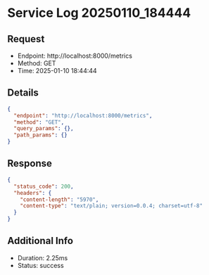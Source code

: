 # Service Log 20250110_184444

## Request
- Endpoint: http://localhost:8000/metrics
- Method: GET
- Time: 2025-01-10 18:44:44

## Details
```json
{
  "endpoint": "http://localhost:8000/metrics",
  "method": "GET",
  "query_params": {},
  "path_params": {}
}
```

## Response
```json
{
  "status_code": 200,
  "headers": {
    "content-length": "5970",
    "content-type": "text/plain; version=0.0.4; charset=utf-8"
  }
}
```

## Additional Info
- Duration: 2.25ms
- Status: success
